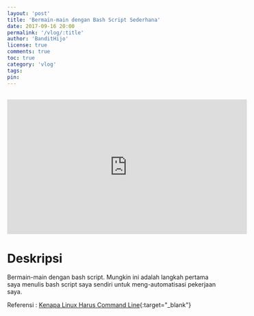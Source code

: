 ```yaml
---
layout: 'post'
title: 'Bermain-main dengan Bash Script Sederhana'
date: 2017-09-16 20:00
permalink: '/vlog/:title'
author: 'BanditHijo'
license: true
comments: true
toc: true
category: 'vlog'
tags:
pin:
---
```


<div style="margin-top:30px;"></div>
<!-- EMBED CONTAINER: YOUTUBE -->
<div class='embed-container'>
<iframe width="560" height="315" src="https://www.youtube.com/embed/HyCbERF6V3I" frameborder="0" allow="accelerometer; autoplay; encrypted-media; gyroscope; picture-in-picture" allowfullscreen></iframe>
</div>

# Deskripsi

Bermain-main dengan bash script. Mungkin ini adalah langkah pertama saya menulis bash script saya sendiri untuk meng-automatisasi pekerjaan saya.

Referensi :
[Kenapa Linux Harus Command Line](https://blog.cilsy.id/2017/09/opini-kenapa-linux-harus-command-line.html?fbclid=IwAR0tGf6MTDq44PPAe5oOUW-q8M-KkFbPS9_kc2KPcS0O-SH6fiqwGwmyrWY){:target="_blank"}
